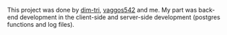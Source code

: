 This project was done by [dim-tri](https://github.com/dim-tri), [vaggos542](https://github.com/vaggos542) and me. My part was back-end development in the client-side and server-side development (postgres functions and log files).
